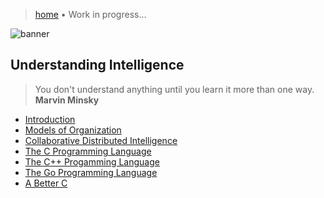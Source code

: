 > [home](/)
> &bull; Work in progress...

![banner](/computing/photos/banner.png)

## Understanding Intelligence

> You don't understand anything until you learn it more than one way.  
> **Marvin Minsky**

* [Introduction](introduction)
* [Models of Organization](models)
* [Collaborative Distributed Intelligence](/cdi)
* [The C Programming Language](/c)
* [The C++ Progamming Language](/cpp)
* [The Go Programming Language](/go)
* [A Better C](/abc)
